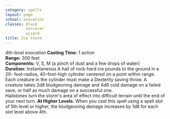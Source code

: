```yaml
---
category: spells
layout: page
school: evocation
classes: druid
         sorcerer
         wizard
title: Ice Storm 
---
```

_4th-level evocation_ 
**Casting Time:** 1 action    
**Range:** 300 feet    
**Components:** V, S, M (a pinch of dust and a few drops of water)    
**Duration:** Instantaneous 
A hail of rock-hard ice pounds to the ground in a 20- foot-radius, 40-foot-high cylinder centered on a point within range. Each creature in the cylinder must make a Dexterity saving throw. A creature takes 2d8 bludgeoning damage and 4d6 cold damage on a failed save, or half as much damage on a successful one.    
Hailstones turn the storm's area of effect into difficult terrain until the end of your next turn. 
**At Higher Levels.** When you cast this spell using a spell slot of 5th level or higher, the bludgeoning damage increases by 1d8 for each slot level above 4th. 